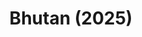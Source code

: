 ---
layout: photos
title: Bhutan (2025)
camera: Fujifilm X100F
images: 
  - https://photos.danishpraka.sh/Bhutan/ZenPKAwZ0H4.jpg
  - https://photos.danishpraka.sh/Bhutan/Z2HumeqyCY8.jpg
  - https://photos.danishpraka.sh/Bhutan/y8Xsx3gSFE4.jpg
  - https://photos.danishpraka.sh/Bhutan/Xdu9sGbH30g.jpg
  - https://photos.danishpraka.sh/Bhutan/wzm5B18NCGw.jpg
  - https://photos.danishpraka.sh/Bhutan/VEKzllTejz4.jpg
  - https://photos.danishpraka.sh/Bhutan/UOCpNrLCx7k.jpg
  - https://photos.danishpraka.sh/Bhutan/ui4OuiEmH7c.jpg
  - https://photos.danishpraka.sh/Bhutan/TBitmcKVBKs.jpg
  - https://photos.danishpraka.sh/Bhutan/rgYe6R3AJQU.jpg
  - https://photos.danishpraka.sh/Bhutan/R6WqtlZCJd8.jpg
  - https://photos.danishpraka.sh/Bhutan/QBdlrG1_oU.jpg
  - https://photos.danishpraka.sh/Bhutan/oyfxN9WhMvk.jpg
  - https://photos.danishpraka.sh/Bhutan/Ml4W3D326E.jpg
  - https://photos.danishpraka.sh/Bhutan/ML4KcUdklP8.jpg
  - https://photos.danishpraka.sh/Bhutan/kZUmgOmcTOg.jpg
  - https://photos.danishpraka.sh/Bhutan/JXyrTEiickc.jpg
  - https://photos.danishpraka.sh/Bhutan/Ho2Cw5HqiSA.jpg
  - https://photos.danishpraka.sh/Bhutan/ai4kZySAThg.jpg
  - https://photos.danishpraka.sh/Bhutan/8ixvhvPikfk.jpg
  - https://photos.danishpraka.sh/Bhutan/8hPlv7pq0ho.jpg
  - https://photos.danishpraka.sh/Bhutan/64M7GANkOSw.jpg
  - https://photos.danishpraka.sh/Bhutan/5rqilOGuC88.jpg
  - https://photos.danishpraka.sh/Bhutan/28Fl4d2GjbQ.jpg
  - https://photos.danishpraka.sh/Bhutan/0CxWUIhi0vw.jpg
---